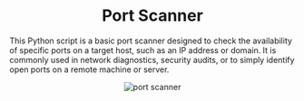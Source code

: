 <h1 align="center">Port Scanner </h1> 
This Python script is a basic port scanner designed to check the availability of specific ports on a target host, such as an IP address or domain. It is commonly used in network diagnostics, security audits, or to simply identify open ports on a remote machine or server.
<div align="center">

![port scanner](https://github.com/user-attachments/assets/77cb297b-399d-4829-99fc-df1227c63e49)
  
</div>


